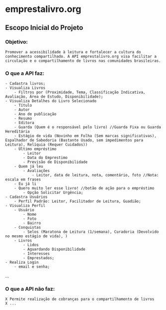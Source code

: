 # emprestalivro.org

## Escopo Inicial do Projeto

### Objetivo:

    Promover a acessibilidade à leitura e fortalecer a cultura do conhecimento compartilhado. A API emprestalivro.org visa facilitar a circulação e o compartilhamento de livros nas comunidades brasileiras.

### O que a API faz:

    - Cadastra livros;
    - Visualiza Livros
        - Filtros por (Proximidade, Tema, Classificação Indicativa, Avaliação, Área de Estudo, Disponibilidade);
    - Visualiza Detalhes do Livro Selecionado
        - Título
        - Autor
        - Ano de publicação
        - Resumo
        - Editora
        - Guarda (Quem é o responsável pelo livro) //Guarda Fixa ou Guarda Hereditária
        - Estágio de vida (Novinho em Folha (Sem marcas significativas), Espalhador de Sabedoria (Bastante Usado, sem impedimentos para Leitura), Relíquia (Requer Cuidados))
        - Último empréstimo
            - Leitor
            - Data do Emprestimo
            - Previsão de Disponibilidade
        - Quem já leu
            - Avaliações
                - Leitor, data de leitura, nota, comentário, foto //Nota: escala em frases
        - Eu já li
        - Quero muito ler esse livro! //botão de ação para o empréstimo
            - Opção Solicitar Urgência;
    - Cadastra Usuários
        - Perfil Padrão: Leitor, Facilitador de Leitura, Guadião;
    - Visualiza Perfil
        - Usuário
            - Nome
            - Foto
            - Bairro
        - Conquistas
            - Selos (Maratona de Leitura (1/semana), Curadoria (Devolvido no mesmo estágio de vida), )
        - Livros
            - Lidos
            - Aguardando Disponibilidade
            - Interesses
            - Emprestados;
    - Realiza Login
        - email e senha;

...

### O que a API não faz:

    X Permite realização de cobranças para o compartilhamento de livros
    X ...
